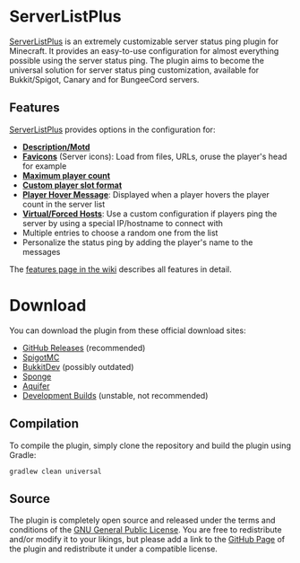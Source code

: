 # ServerListPlus

[ServerListPlus](http://git.io/slp) is an extremely customizable server status ping plugin for Minecraft. It provides an easy-to-use configuration for almost everything possible using the server status ping. The plugin aims to become the universal solution for server status ping customization, available for Bukkit/Spigot, Canary and for BungeeCord servers.

## Features
[ServerListPlus](https://git.io/slp) provides options in the configuration for:

- [**Description/Motd**](https://github.com/Minecrell/ServerListPlus/wiki/Status-Configuration#descriptions)
- [**Favicons**](https://github.com/Minecrell/ServerListPlus/wiki/Favicons) (Server icons): Load from files, URLs, oruse the player's head for example
- [**Maximum player count**](https://github.com/Minecrell/ServerListPlus/wiki/Status-Configuration#player-count)
- [**Custom player slot format**](https://github.com/Minecrell/ServerListPlus/wiki/Player-Slots)
- [**Player Hover Message**](https://github.com/Minecrell/ServerListPlus/wiki/Status-Configuration#player-hover-messages): Displayed when a player hovers the player count in the server list
- [**Virtual/Forced Hosts**](https://github.com/Minecrell/ServerListPlus/wiki/Virtual-Hosts): Use a custom configuration if players ping the server by using a special IP/hostname to connect with
- Multiple entries to choose a random one from the list
- Personalize the status ping by adding the player's name to the messages

The [features page in the wiki](https://github.com/Minecrell/ServerListPlus/wiki/Features) describes all features in detail.

# Download
You can download the plugin from these official download sites:
- [GitHub Releases](http://git.io/slp-releases) (recommended)
- [SpigotMC](http://www.spigotmc.org/resources/serverlistplus.241/)
- [BukkitDev](http://dev.bukkit.org/bukkit-plugins/serverlistplus/) (possibly outdated)
- [Sponge](https://forums.spongepowered.org/t/7520?u=minecrell)
- [Aquifer](https://aquifermc.org/resources/serverlistplus.10/)
- [Development Builds](https://ci.minecrell.net/job/ServerListPlus/) (unstable, not recommended)

## Compilation
To compile the plugin, simply clone the repository and build the plugin using Gradle:
```
gradlew clean universal
```

## Source
The plugin is completely open source and released under the terms and conditions of the [GNU General Public License](http://www.gnu.org/licenses/gpl-3.0). You are free to redistribute and/or modify it to your likings, but please add a link to the [GitHub Page](http://git.io/slp) of the plugin and redistribute it under a compatible license.
